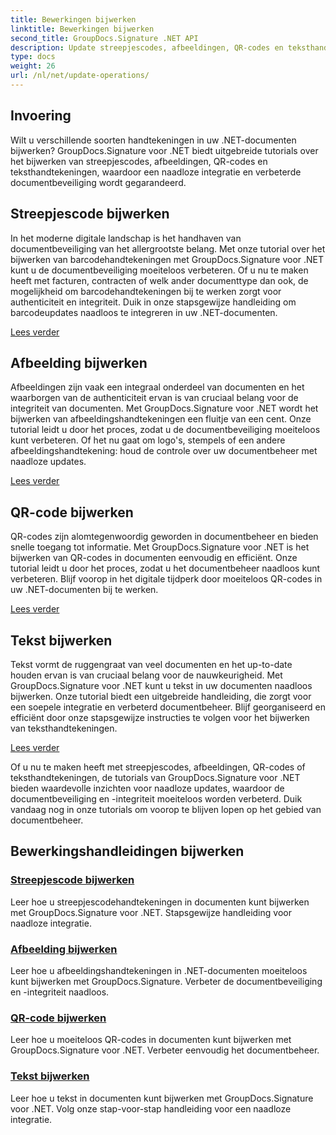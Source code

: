```yaml
---
title: Bewerkingen bijwerken
linktitle: Bewerkingen bijwerken
second_title: GroupDocs.Signature .NET API
description: Update streepjescodes, afbeeldingen, QR-codes en teksthandtekeningen in .NET-documenten met GroupDocs.Signature voor .NET-tutorials. Verbeter de documentbeveiliging en het beheer.
type: docs
weight: 26
url: /nl/net/update-operations/
---
```

## Invoering

Wilt u verschillende soorten handtekeningen in uw .NET-documenten bijwerken? GroupDocs.Signature voor .NET biedt uitgebreide tutorials over het bijwerken van streepjescodes, afbeeldingen, QR-codes en teksthandtekeningen, waardoor een naadloze integratie en verbeterde documentbeveiliging wordt gegarandeerd.

## Streepjescode bijwerken
In het moderne digitale landschap is het handhaven van documentbeveiliging van het allergrootste belang. Met onze tutorial over het bijwerken van barcodehandtekeningen met GroupDocs.Signature voor .NET kunt u de documentbeveiliging moeiteloos verbeteren. Of u nu te maken heeft met facturen, contracten of welk ander documenttype dan ook, de mogelijkheid om barcodehandtekeningen bij te werken zorgt voor authenticiteit en integriteit. Duik in onze stapsgewijze handleiding om barcodeupdates naadloos te integreren in uw .NET-documenten.

[Lees verder](./update-barcode/)

## Afbeelding bijwerken
Afbeeldingen zijn vaak een integraal onderdeel van documenten en het waarborgen van de authenticiteit ervan is van cruciaal belang voor de integriteit van documenten. Met GroupDocs.Signature voor .NET wordt het bijwerken van afbeeldingshandtekeningen een fluitje van een cent. Onze tutorial leidt u door het proces, zodat u de documentbeveiliging moeiteloos kunt verbeteren. Of het nu gaat om logo's, stempels of een andere afbeeldingshandtekening: houd de controle over uw documentbeheer met naadloze updates.

[Lees verder](./update-image/)

## QR-code bijwerken
QR-codes zijn alomtegenwoordig geworden in documentbeheer en bieden snelle toegang tot informatie. Met GroupDocs.Signature voor .NET is het bijwerken van QR-codes in documenten eenvoudig en efficiënt. Onze tutorial leidt u door het proces, zodat u het documentbeheer naadloos kunt verbeteren. Blijf voorop in het digitale tijdperk door moeiteloos QR-codes in uw .NET-documenten bij te werken.

[Lees verder](./update-qr-code/)

## Tekst bijwerken
Tekst vormt de ruggengraat van veel documenten en het up-to-date houden ervan is van cruciaal belang voor de nauwkeurigheid. Met GroupDocs.Signature voor .NET kunt u tekst in uw documenten naadloos bijwerken. Onze tutorial biedt een uitgebreide handleiding, die zorgt voor een soepele integratie en verbeterd documentbeheer. Blijf georganiseerd en efficiënt door onze stapsgewijze instructies te volgen voor het bijwerken van teksthandtekeningen.

[Lees verder](./update-text/)

Of u nu te maken heeft met streepjescodes, afbeeldingen, QR-codes of teksthandtekeningen, de tutorials van GroupDocs.Signature voor .NET bieden waardevolle inzichten voor naadloze updates, waardoor de documentbeveiliging en -integriteit moeiteloos worden verbeterd. Duik vandaag nog in onze tutorials om voorop te blijven lopen op het gebied van documentbeheer.
## Bewerkingshandleidingen bijwerken
### [Streepjescode bijwerken](./update-barcode/)
Leer hoe u streepjescodehandtekeningen in documenten kunt bijwerken met GroupDocs.Signature voor .NET. Stapsgewijze handleiding voor naadloze integratie.
### [Afbeelding bijwerken](./update-image/)
Leer hoe u afbeeldingshandtekeningen in .NET-documenten moeiteloos kunt bijwerken met GroupDocs.Signature. Verbeter de documentbeveiliging en -integriteit naadloos.
### [QR-code bijwerken](./update-qr-code/)
Leer hoe u moeiteloos QR-codes in documenten kunt bijwerken met GroupDocs.Signature voor .NET. Verbeter eenvoudig het documentbeheer.
### [Tekst bijwerken](./update-text/)
Leer hoe u tekst in documenten kunt bijwerken met GroupDocs.Signature voor .NET. Volg onze stap-voor-stap handleiding voor een naadloze integratie.
